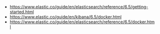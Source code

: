 - https://www.elastic.co/guide/en/elasticsearch/reference/6.5/getting-started.html
- https://www.elastic.co/guide/en/kibana/6.5/docker.html
- https://www.elastic.co/guide/en/elasticsearch/reference/6.5/docker.html